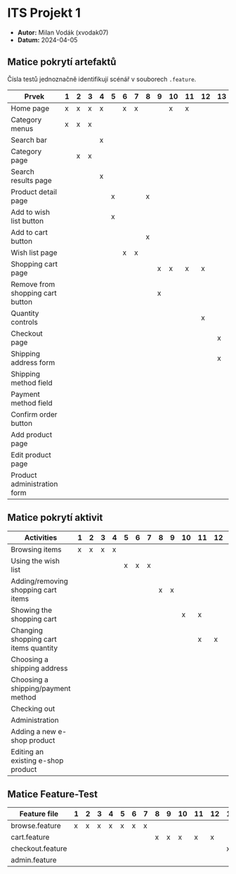 # ITS Projekt 1

- **Autor:** Milan Vodák (xvodak07)
- **Datum:** 2024-04-05

## Matice pokrytí artefaktů

Čísla testů jednoznačně identifikují scénář v souborech `.feature`.

| Prvek                            | 1 | 2 | 3 | 4 | 5 | 6 | 7 | 8 | 9 |10 |11 |12 |13 |14 |15 |16 |17 |18 |
|----------------------------------|---|---|---|---|---|---|---|---|---|---|---|---|---|---|---|---|---|---|
| Home page                        | x | x | x | x |   | x | x |   |   | x | x |   |   |   |   |   |   |   |
| Category menus                   | x | x | x |   |   |   |   |   |   |   |   |   |   |   |   |   |   |   |
| Search bar                       |   |   |   | x |   |   |   |   |   |   |   |   |   |   |   |   |   |   |
| Category page                    |   | x | x |   |   |   |   |   |   |   |   |   |   |   |   |   |   |   |
| Search results page              |   |   |   | x |   |   |   |   |   |   |   |   |   |   |   |   |   |   |
| Product detail page              |   |   |   |   | x |   |   | x |   |   |   |   |   |   |   |   |   |   |
| Add to wish list button          |   |   |   |   | x |   |   |   |   |   |   |   |   |   |   |   |   |   |
| Add to cart button               |   |   |   |   |   |   |   | x |   |   |   |   |   |   |   |   |   |   |
| Wish list page                   |   |   |   |   |   | x | x |   |   |   |   |   |   |   |   |   |   |   |
| Shopping cart page               |   |   |   |   |   |   |   |   | x | x | x | x |   |   |   |   |   |   |
| Remove from shopping cart button |   |   |   |   |   |   |   |   | x |   |   |   |   |   |   |   |   |   |
| Quantity controls                |   |   |   |   |   |   |   |   |   |   |   | x |   |   |   |   |   |   |
| Checkout page                    |   |   |   |   |   |   |   |   |   |   |   |   | x | x | x | x |   |   |
| Shipping address form            |   |   |   |   |   |   |   |   |   |   |   |   | x | x | x |   |   |   |
| Shipping method field            |   |   |   |   |   |   |   |   |   |   |   |   |   |   |   | x |   |   |
| Payment method field             |   |   |   |   |   |   |   |   |   |   |   |   |   |   |   | x |   |   |
| Confirm order button             |   |   |   |   |   |   |   |   |   |   |   |   |   |   |   | x |   |   |
| Add product page                 |   |   |   |   |   |   |   |   |   |   |   |   |   |   |   |   | x |   |
| Edit product page                |   |   |   |   |   |   |   |   |   |   |   |   |   |   |   |   |   | x |
| Product administration form      |   |   |   |   |   |   |   |   |   |   |   |   |   |   |   |   | x | x |


## Matice pokrytí aktivit

| Activities                            | 1 | 2 | 3 | 4 | 5 | 6 | 7 | 8 | 9 |10 |11 |12 |13 |14 |15 |16 |17 |18 |
|---------------------------------------|---|---|---|---|---|---|---|---|---|---|---|---|---|---|---|---|---|---|
| Browsing items                        | x | x | x | x |   |   |   |   |   |   |   |   |   |   |   |   |   |   |
| Using the wish list                   |   |   |   |   | x | x | x |   |   |   |   |   |   |   |   |   |   |   |
| Adding/removing shopping cart items   |   |   |   |   |   |   |   | x | x |   |   |   |   |   |   |   |   |   |
| Showing the shopping cart             |   |   |   |   |   |   |   |   |   | x | x |   |   |   |   |   |   |   |
| Changing shopping cart items quantity |   |   |   |   |   |   |   |   |   |   | x | x |   |   |   |   |   |   |
| Choosing a shipping address           |   |   |   |   |   |   |   |   |   |   |   |   | x | x | x |   |   |   |
| Choosing a shipping/payment method    |   |   |   |   |   |   |   |   |   |   |   |   |   |   |   | x |   |   |
| Checking out                          |   |   |   |   |   |   |   |   |   |   |   |   | x | x | x | x |   |   |
| Administration                        |   |   |   |   |   |   |   |   |   |   |   |   |   |   |   |   | x | x |
| Adding a new e-shop product           |   |   |   |   |   |   |   |   |   |   |   |   |   |   |   |   | x |   |
| Editing an existing e-shop product    |   |   |   |   |   |   |   |   |   |   |   |   |   |   |   |   |   | x |


## Matice Feature-Test

| Feature file     | 1 | 2 | 3 | 4 | 5 | 6 | 7 | 8 | 9 |10 |11 |12 |13 |14 |15 |16 |17 |18 |
|------------------|---|---|---|---|---|---|---|---|---|---|---|---|---|---|---|---|---|---|
| browse.feature   | x | x | x | x | x | x | x |   |   |   |   |   |   |   |   |   |   |   |
| cart.feature     |   |   |   |   |   |   |   | x | x | x | x | x |   |   |   |   |   |   |
| checkout.feature |   |   |   |   |   |   |   |   |   |   |   |   | x | x | x | x |   |   |
| admin.feature    |   |   |   |   |   |   |   |   |   |   |   |   |   |   |   |   | x | x |
